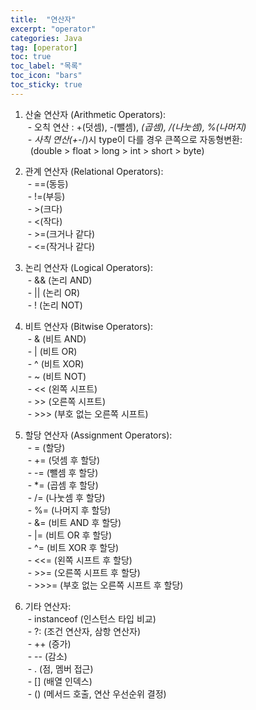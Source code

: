 ```yaml
---
title:  "연산자"
excerpt: "operator"
categories: Java
tag: [operator]
toc: true
toc_label: "목록"
toc_icon: "bars"
toc_sticky: true
---
```


1. 산술 연산자 (Arithmetic Operators):<br>
&nbsp;- 오칙 연산 : +(덧셈), -(뺄셈), *(곱셈), /(나눗셈), %(나머지)<br>
&nbsp;- 사칙 연산(+-*/)시 type이 다를 경우 큰쪽으로 자동형변환:<br>
&nbsp; (double > float > long > int > short > byte)

2. 관계 연산자 (Relational Operators):<br>
&nbsp;- ==(동등)<br>
&nbsp;- !=(부등)<br>
&nbsp;- >(크다)<br>
&nbsp;- <(작다)<br>
&nbsp;- >=(크거나 같다)<br>
&nbsp;- <=(작거나 같다)

3. 논리 연산자 (Logical Operators):<br>
&nbsp;- && (논리 AND)<br>
&nbsp;- || (논리 OR)<br>
&nbsp;- ! (논리 NOT)

4. 비트 연산자 (Bitwise Operators):<br>
&nbsp;- & (비트 AND)<br>
&nbsp;- | (비트 OR)<br>
&nbsp;- ^ (비트 XOR)<br>
&nbsp;- ~ (비트 NOT)<br>
&nbsp;- << (왼쪽 시프트)<br>
&nbsp;- >> (오른쪽 시프트)<br>
&nbsp;- >>> (부호 없는 오른쪽 시프트)

5. 할당 연산자 (Assignment Operators):<br>
&nbsp;- = (할당)<br>
&nbsp;- += (덧셈 후 할당)<br>
&nbsp;- -= (뺄셈 후 할당)<br>
&nbsp;- *= (곱셈 후 할당)<br>
&nbsp;- /= (나눗셈 후 할당)<br>
&nbsp;- %= (나머지 후 할당)<br>
&nbsp;- &= (비트 AND 후 할당)<br>
&nbsp;- |= (비트 OR 후 할당)<br>
&nbsp;- ^= (비트 XOR 후 할당)<br>
&nbsp;- <<= (왼쪽 시프트 후 할당)<br>
&nbsp;- >>= (오른쪽 시프트 후 할당)<br>
&nbsp;- >>>= (부호 없는 오른쪽 시프트 후 할당)<br>

6. 기타 연산자:<br>
&nbsp;- instanceof (인스턴스 타입 비교)<br>
&nbsp;- ?: (조건 연산자, 삼항 연산자)<br>
&nbsp;- ++ (증가)<br>
&nbsp;- -- (감소)<br>
&nbsp;- . (점, 멤버 접근)<br>
&nbsp;- [] (배열 인덱스)<br>
&nbsp;- () (메서드 호출, 연산 우선순위 결정)
